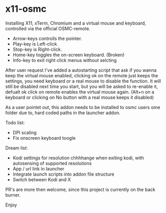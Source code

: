 # x11-osmc
Installing X11, xTerm, Chromium and a virtual mouse and keyboard, controlled via the official OSMC-remote.

* Arrow-keys controlls the pointer.
* Play-key is Left-click.
* Stop-key is Right-click.
* Home-key toggles the on-screen keyboard. (Broken)
* Info-key to exit right click menus without selcting

After user request I've added a autostarting script that ask if you wanna keep the virtual mouse enabled, clicking ok on the remote just keeps the settings, you need keyboard or a real mouse to disable the function. It will still be disabled next time you start, but you will be asked to re-enable it, defualt ok click on remote enables the virtual mouse again. (Alt+n on a keyboard or clicking on No button with a real mouse keeps it disabled)


As a user pointet out, this addon needs to be installed to osmc users ome folder due to, hard coded paths in the launcher addon. 

Todo list:
* DPI scaling
* Fix onscreen keyboard toogle

Dream list:
* Kodi settings for resolution chhhhange when exiting kodi, with autosensing of supported resolutions
* App / url link in launcher
* Integrate launch scripts into addon file structure
* Switch between Kodi and X

PR's are more then welcome, since this project is currently on the back burner.

Enjoy

